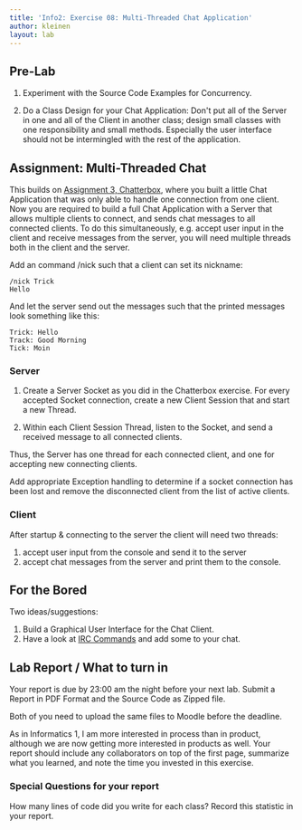```yaml
---
title: 'Info2: Exercise 08: Multi-Threaded Chat Application'
author: kleinen
layout: lab
---
```

## Pre-Lab

1. Experiment with the Source Code Examples for Concurrency.

2. Do a Class Design for your Chat Application: Don't put all of the Server in one and all of the Client in another class; design small classes with one responsibility and small methods. Especially the user interface should not be intermingled with the rest of the application.


## Assignment: Multi-Threaded Chat

This builds on [Assignment 3, Chatterbox](lab-03.html), where you built a little Chat Application that was only able to handle one connection from one client. Now you are required to build a full Chat Application with a Server that allows multiple clients to connect, and sends chat messages to all connected clients. To do this simultaneously, e.g. accept user input in the client and receive messages from the server, you will need multiple threads both in the client and the server.

Add an command /nick such that a client can set its nickname:

    /nick Trick
    Hello

And let the server send out the messages such that the printed messages look something like this:

    Trick: Hello
    Track: Good Morning
    Tick: Moin

### Server

1. Create a Server Socket as you did in the Chatterbox exercise. For every accepted Socket connection, create a new Client Session that and start a new Thread.

2. Within each Client Session Thread, listen to the Socket, and send a received message to all connected clients.

Thus, the Server has one thread for each connected client, and one for accepting new connecting clients.

Add appropriate Exception handling to determine if a socket connection has been lost and remove the disconnected client from the list of active clients.

### Client

After startup & connecting to the server the client will need two threads:

1. accept user input from the console and send it to the server
2. accept chat messages from the server and print them to the console.


## For the Bored

Two ideas/suggestions:

1. Build a Graphical User Interface for the Chat Client.
2. Have a look at [IRC Commands](http://www.ircbeginner.com/ircinfo/ircc-commands.html) and add some to your chat.


## Lab Report / What to turn in

Your report is due by 23:00 am the night before your next lab.
Submit a Report in PDF Format and the Source Code as Zipped file.

Both of you need to upload the same files to Moodle before the
deadline.

As in Informatics 1, I am more interested in process than in product,
although we are now getting more interested in products as well.
Your report should include any collaborators on top of the first page,
summarize what you learned,
and note the time you invested in this exercise.

### Special Questions for your report
How many lines of code did you write for each class? Record this statistic in your report.
